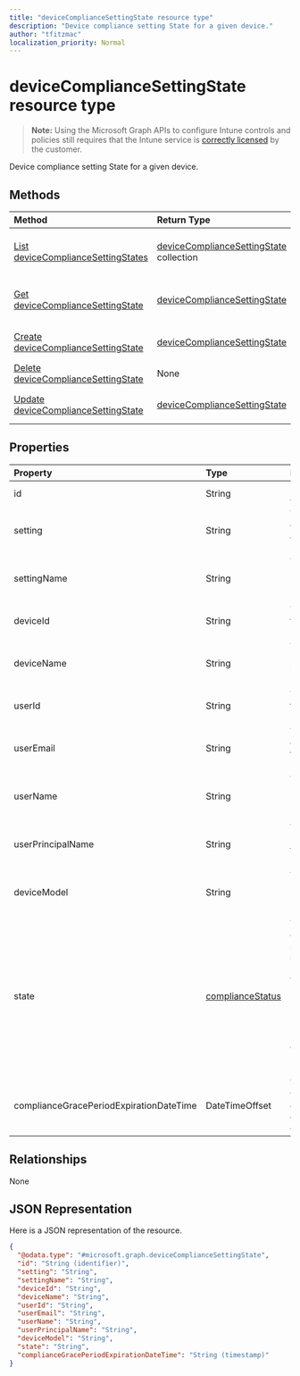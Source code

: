 ```yaml
---
title: "deviceComplianceSettingState resource type"
description: "Device compliance setting State for a given device."
author: "tfitzmac"
localization_priority: Normal
---
```


# deviceComplianceSettingState resource type

> **Note:** Using the Microsoft Graph APIs to configure Intune controls and policies still requires that the Intune service is [correctly licensed](https://go.microsoft.com/fwlink/?linkid=839381) by the customer.

Device compliance setting State for a given device.
## Methods
|Method|Return Type|Description|
|:---|:---|:---|
|[List deviceComplianceSettingStates](../api/intune-deviceconfig-devicecompliancesettingstate-list.md)|[deviceComplianceSettingState](../resources/intune-deviceconfig-devicecompliancesettingstate.md) collection|List properties and relationships of the [deviceComplianceSettingState](../resources/intune-deviceconfig-devicecompliancesettingstate.md) objects.|
|[Get deviceComplianceSettingState](../api/intune-deviceconfig-devicecompliancesettingstate-get.md)|[deviceComplianceSettingState](../resources/intune-deviceconfig-devicecompliancesettingstate.md)|Read properties and relationships of the [deviceComplianceSettingState](../resources/intune-deviceconfig-devicecompliancesettingstate.md) object.|
|[Create deviceComplianceSettingState](../api/intune-deviceconfig-devicecompliancesettingstate-create.md)|[deviceComplianceSettingState](../resources/intune-deviceconfig-devicecompliancesettingstate.md)|Create a new [deviceComplianceSettingState](../resources/intune-deviceconfig-devicecompliancesettingstate.md) object.|
|[Delete deviceComplianceSettingState](../api/intune-deviceconfig-devicecompliancesettingstate-delete.md)|None|Deletes a [deviceComplianceSettingState](../resources/intune-deviceconfig-devicecompliancesettingstate.md).|
|[Update deviceComplianceSettingState](../api/intune-deviceconfig-devicecompliancesettingstate-update.md)|[deviceComplianceSettingState](../resources/intune-deviceconfig-devicecompliancesettingstate.md)|Update the properties of a [deviceComplianceSettingState](../resources/intune-deviceconfig-devicecompliancesettingstate.md) object.|

## Properties
|Property|Type|Description|
|:---|:---|:---|
|id|String|Key of the entity|
|setting|String|The setting class name and property name.|
|settingName|String|The Setting Name that is being reported|
|deviceId|String|The Device Id that is being reported|
|deviceName|String|The Device Name that is being reported|
|userId|String|The user Id that is being reported|
|userEmail|String|The User email address that is being reported|
|userName|String|The User Name that is being reported|
|userPrincipalName|String|The User PrincipalName that is being reported|
|deviceModel|String|The device model that is being reported|
|state|[complianceStatus](../resources/intune-shared-compliancestatus.md)|The compliance state of the setting. Possible values are: `unknown`, `notApplicable`, `compliant`, `remediated`, `nonCompliant`, `error`, `conflict`, `notAssigned`.|
|complianceGracePeriodExpirationDateTime|DateTimeOffset|The DateTime when device compliance grace period expires|

## Relationships
None
## JSON Representation
Here is a JSON representation of the resource.
<!-- {
  "blockType": "resource",
  "keyProperty": "id",
  "@odata.type": "microsoft.graph.deviceComplianceSettingState"
}
-->
``` json
{
  "@odata.type": "#microsoft.graph.deviceComplianceSettingState",
  "id": "String (identifier)",
  "setting": "String",
  "settingName": "String",
  "deviceId": "String",
  "deviceName": "String",
  "userId": "String",
  "userEmail": "String",
  "userName": "String",
  "userPrincipalName": "String",
  "deviceModel": "String",
  "state": "String",
  "complianceGracePeriodExpirationDateTime": "String (timestamp)"
}
```



